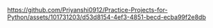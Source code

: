
https://github.com/Priyanshi0912/Practice-Projects-for-Python/assets/101731203/d53d8154-4ef3-4851-becd-ecba99f2e8db


